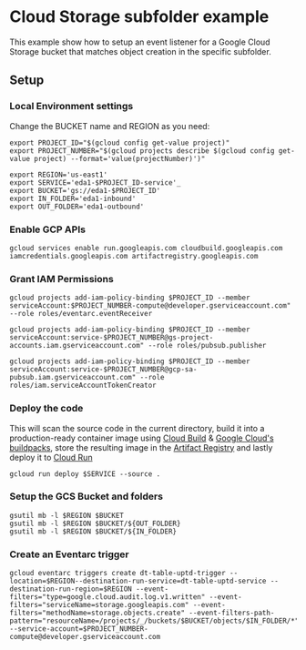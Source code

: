 # Cloud Storage subfolder example
This example show how to setup an event listener for a Google Cloud Storage bucket that matches object creation in the specific subfolder.

## Setup
### Local Environment settings
Change the BUCKET name and REGION as you need:
```
export PROJECT_ID="$(gcloud config get-value project)"
export PROJECT_NUMBER="$(gcloud projects describe $(gcloud config get-value project) --format='value(projectNumber)')"

export REGION='us-east1'
export SERVICE='eda1-$PROJECT_ID-service'_
export BUCKET='gs://eda1-$PROJECT_ID'
export IN_FOLDER='eda1-inbound'
export OUT_FOLDER='eda1-outbound'
```

### Enable GCP APIs
```
gcloud services enable run.googleapis.com cloudbuild.googleapis.com iamcredentials.googleapis.com artifactregistry.googleapis.com

```

### Grant IAM Permissions
```
gcloud projects add-iam-policy-binding $PROJECT_ID --member serviceAccount:$PROJECT_NUMBER-compute@developer.gserviceaccount.com" --role roles/eventarc.eventReceiver

gcloud projects add-iam-policy-binding $PROJECT_ID --member serviceAccount:service-$PROJECT_NUMBER@gs-project-accounts.iam.gserviceaccount.com" --role roles/pubsub.publisher

gcloud projects add-iam-policy-binding $PROJECT_ID --member serviceAccount:service-$PROJECT_NUMBER@gcp-sa-pubsub.iam.gserviceaccount.com" --role roles/iam.serviceAccountTokenCreator
```

### Deploy the code
This will scan the source code in the current directory, build it into a production-ready container image using [Cloud Build](https://cloud.google.com/build) & [Google Cloud's buildpacks](https://cloud.google.com/docs/buildpacks/overview), store the resulting image in the [Artifact Registry](https://cloud.google.com/artifact-registry) and lastly deploy it to [Cloud Run](https://cloud.google.com/run)
```
gcloud run deploy $SERVICE --source .
```

### Setup the GCS Bucket and folders
```
gsutil mb -l $REGION $BUCKET
gsutil mb -l $REGION $BUCKET/${OUT_FOLDER}
gsutil mb -l $REGION $BUCKET/${IN_FOLDER}
```

### Create an Eventarc trigger
```
gcloud eventarc triggers create dt-table-uptd-trigger --location=$REGION--destination-run-service=dt-table-uptd-service --destination-run-region=$REGION --event-filters="type=google.cloud.audit.log.v1.written" --event-filters="serviceName=storage.googleapis.com" --event-filters="methodName=storage.objects.create" --event-filters-path-pattern="resourceName=/projects/_/buckets/$BUCKET/objects/$IN_FOLDER/*" --service-account=$PROJECT_NUMBER-compute@developer.gserviceaccount.com
```